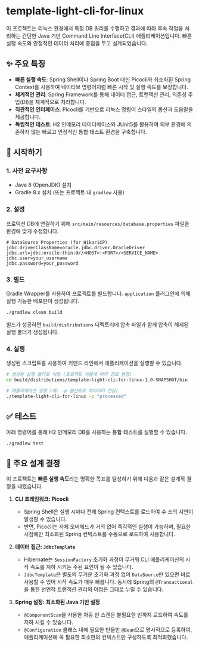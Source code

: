 # template-light-cli-for-linux

이 프로젝트는 리눅스 환경에서 특정 DB 쿼리를 수행하고 결과에 따라 후속 작업을 처리하는 간단한 Java 기반 Command Line Interface(CLI) 애플리케이션입니다. 빠른 실행 속도와 안정적인 데이터 처리에 중점을 두고 설계되었습니다.

## ✨ 주요 특징

- **빠른 실행 속도**: Spring Shell이나 Spring Boot 대신 Picocli와 최소화된 Spring Context를 사용하여 네이티브 명령어처럼 빠른 시작 및 실행 속도를 보장합니다.
- **체계적인 관리**: Spring Framework를 통해 데이터 접근, 트랜잭션 관리, 의존성 주입(DI)을 체계적으로 처리합니다.
- **직관적인 인터페이스**: Picocli를 기반으로 리눅스 명령어 스타일의 옵션과 도움말을 제공합니다.
- **독립적인 테스트**: H2 인메모리 데이터베이스와 JUnit5를 활용하여 외부 환경에 의존하지 않는 빠르고 안정적인 통합 테스트 환경을 구축합니다.

## 🚀 시작하기

### 1. 사전 요구사항

- Java 8 (OpenJDK) 설치
- Gradle 8.x 설치 (또는 프로젝트 내 `gradlew` 사용)

### 2. 설정

프로덕션 DB에 연결하기 위해 `src/main/resources/database.properties` 파일을 환경에 맞게 수정합니다.

```properties
# DataSource Properties (for HikariCP)
jdbc.driverClassName=oracle.jdbc.driver.OracleDriver
jdbc.url=jdbc:oracle:thin:@//<HOST>:<PORT>/<SERVICE_NAME>
jdbc.user=your_username
jdbc.password=your_password
```

### 3. 빌드

Gradle Wrapper를 사용하여 프로젝트를 빌드합니다. `application` 플러그인에 의해 실행 가능한 배포판이 생성됩니다.

```bash
./gradlew clean build
```

빌드가 성공하면 `build/distributions` 디렉토리에 압축 파일과 함께 압축이 해제된 실행 폴더가 생성됩니다.

### 4. 실행

생성된 스크립트를 사용하여 커맨드 라인에서 애플리케이션을 실행할 수 있습니다.

```bash
# 생성된 실행 폴더로 이동 (프로젝트 이름에 따라 경로 변경)
cd build/distributions/template-light-cli-for-linux-1.0-SNAPSHOT/bin

# 애플리케이션 실행 (예: -p 옵션으로 파라미터 전달)
./template-light-cli-for-linux -p "processed"
```

## ✅ 테스트

아래 명령어를 통해 H2 인메모리 DB를 사용하는 통합 테스트를 실행할 수 있습니다.

```bash
./gradlew test
```

## 📐 주요 설계 결정

이 프로젝트는 **빠른 실행 속도**라는 명확한 목표를 달성하기 위해 다음과 같은 설계적 결정을 내렸습니다.

1.  **CLI 프레임워크: Picocli**
    - Spring Shell은 실행 시마다 전체 Spring 컨텍스트를 로드하여 수 초의 지연이 발생할 수 있습니다.
    - 반면, Picocli는 자체 오버헤드가 거의 없어 즉각적인 실행이 가능하며, 필요한 시점에만 최소화된 Spring 컨텍스트를 수동으로 로드하여 사용합니다.

2.  **데이터 접근: `JdbcTemplate`**
    - Hibernate는 `SessionFactory` 초기화 과정이 무거워 CLI 애플리케이션의 시작 속도를 저하 시키는 주된 요인이 될 수 있습니다.
    - `JdbcTemplate`은 별도의 무거운 초기화 과정 없이 `DataSource`만 있으면 바로 사용할 수 있어 시작 속도가 매우 빠릅니다. 동시에 Spring의 `@Transactional`을 통한 선언적 트랜잭션 관리의 이점은 그대로 누릴 수 있습니다.

3.  **Spring 설정: 최소화된 Java 기반 설정**
    - `@ComponentScan`을 사용한 자동 빈 스캔은 불필요한 빈까지 로드하여 속도를 저하 시킬 수 있습니다.
    - `@Configuration` 클래스 내에 필요한 빈들만 `@Bean`으로 명시적으로 등록하여, 애플리케이션에 꼭 필요한 최소한의 컨텍스트만 구성하도록 최적화했습니다.